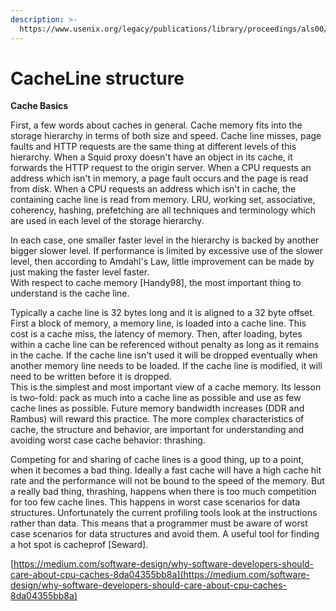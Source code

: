 ```yaml
---
description: >-
  https://www.usenix.org/legacy/publications/library/proceedings/als00/2000papers/papers/full_papers/sears/sears_html/index.html
---
```


# CacheLine structure

**Cache Basics**  


First, a few words about caches in general. Cache memory fits into the storage hierarchy in terms of both size and speed. Cache line misses, page faults and HTTP requests are the same thing at different levels of this hierarchy. When a Squid proxy doesn't have an object in its cache, it forwards the HTTP request to the origin server. When a CPU requests an address which isn't in memory, a page fault occurs and the page is read from disk. When a CPU requests an address which isn't in cache, the containing cache line is read from memory. LRU, working set, associative, coherency, hashing, prefetching are all techniques and terminology which are used in each level of the storage hierarchy.  


In each case, one smaller faster level in the hierarchy is backed by another bigger slower level. If performance is limited by excessive use of the slower level, then according to Amdahl's Law, little improvement can be made by just making the faster level faster.  
With respect to cache memory \[Handy98\], the most important thing to understand is the cache line. 

Typically a cache line is 32 bytes long and it is aligned to a 32 byte offset. First a block of memory, a memory line, is loaded into a cache line. This cost is a cache miss, the latency of memory. Then, after loading, bytes within a cache line can be referenced without penalty as long as it remains in the cache. If the cache line isn't used it will be dropped eventually when another memory line needs to be loaded. If the cache line is modified, it will need to be written before it is dropped.  
This is the simplest and most important view of a cache memory. Its lesson is two-fold: pack as much into a cache line as possible and use as few cache lines as possible. Future memory bandwidth increases \(DDR and Rambus\) will reward this practice. The more complex characteristics of cache, the structure and behavior, are important for understanding and avoiding worst case cache behavior: thrashing.  


Competing for and sharing of cache lines is a good thing, up to a point, when it becomes a bad thing. Ideally a fast cache will have a high cache hit rate and the performance will not be bound to the speed of the memory. But a really bad thing, thrashing, happens when there is too much competition for too few cache lines. This happens in worst case scenarios for data structures. Unfortunately the current profiling tools look at the instructions rather than data. This means that a programmer must be aware of worst case scenarios for data structures and avoid them. A useful tool for finding a hot spot is cacheprof \[Seward\].  


[https://medium.com/software-design/why-software-developers-should-care-about-cpu-caches-8da04355bb8a](https://medium.com/software-design/why-software-developers-should-care-about-cpu-caches-8da04355bb8a)

